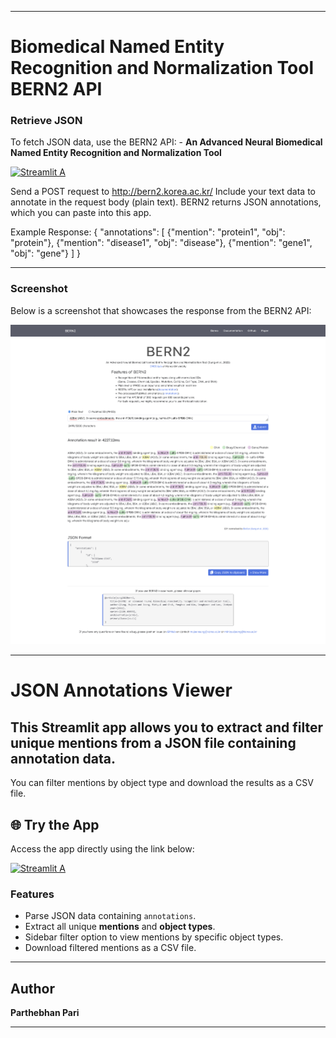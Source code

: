 

---

#  Biomedical Named Entity Recognition and Normalization Tool BERN2 API
### Retrieve JSON
To fetch JSON data, use the BERN2 API:  - 
**An Advanced Neural Biomedical Named Entity Recognition and Normalization Tool**

[![Streamlit A](https://img.shields.io/badge/Named_Entity_Recognition_-_BERN2_API-ff69b4.svg?style=for-the-badge&logo=Streamlit)](http://bern2.korea.ac.kr/)

Send a POST request to http://bern2.korea.ac.kr/
Include your text data to annotate in the request body (plain text).
BERN2 returns JSON annotations, which you can paste into this app.

Example Response:
{
    "annotations": [
        {"mention": "protein1", "obj": "protein"},
        {"mention": "disease1", "obj": "disease"},
        {"mention": "gene1", "obj": "gene"}
    ]
}

---

### Screenshot  
Below is a screenshot that showcases the response from the BERN2 API:  

![BERN2 API Screenshot](https://github.com/ParthebhanMedi/BioMed/blob/main/Screenshot%202025-01-26%20at%2009-01-59%20BERN2.png?raw=true)  

---


# JSON Annotations Viewer  
## This Streamlit app allows you to extract and filter unique mentions from a JSON file containing annotation data.  
You can filter mentions by object type and download the results as a CSV file.  

## 🌐 Try the App
Access the app directly using the link below:


[![Streamlit A](https://img.shields.io/badge/JSON_Annotations_Viewer_-_Streamlit_App-ff69b4.svg?style=for-the-badge&logo=Streamlit)](https://jsonfilter.streamlit.app/)


### Features  
- Parse JSON data containing `annotations`.  
- Extract all unique **mentions** and **object types**.  
- Sidebar filter option to view mentions by specific object types.  
- Download filtered mentions as a CSV file.  

---

## Author  
**Parthebhan Pari**

---  
